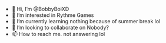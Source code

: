 - 👋 Hi, I’m @BobbyBoiXD
- 👀 I’m interested in Rythme Games
- 🌱 I’m currently learning nothing because of summer break lol
- 💞️ I’m looking to collaborate on Nobody?
- 📫 How to reach me. not answering lol

<!---
BobbyBoiXD/BobbyBoiXD is a ✨ special ✨ repository because its `README.md` (this file) appears on your GitHub profile.
You can click the Preview link to take a look at your changes.
--->
